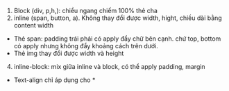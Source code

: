 1. Block (div, p,h,): chiều ngang chiếm 100% thẻ cha
2. inline (span, button, a). Không thay đổi được width, hight, chiều dài bằng content width
+ Thẻ span: padding trái phải có apply đẩy chữ bên cạnh. chứ top, bottom có apply nhưng không đẩy khoảng cách trên dưới.
+ Thẻ img thay đổi được width và height
4. inline-block: mix giữa inline và block, có thể apply padding, margin

* Text-align chỉ áp dụng cho *